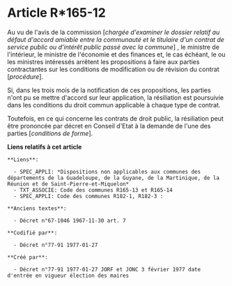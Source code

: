# Article R*165-12

Au vu de l'avis de la commission [*chargée d'examiner le dossier relatif au défaut d'accord amiable entre la communauté et le
titulaire d'un contrat de service public ou d'intérêt public passé avec la commune*] , le ministre de l'intérieur, le
ministre de l'économie et des finances et, le cas échéant, le ou les ministres intéressés arrêtent les propositions à faire
aux parties contractantes sur les conditions de modification ou de révision du contrat [*procédure*].

Si, dans les trois mois de la notification de ces propositions, les parties n'ont pu se mettre d'accord sur leur application,
la résiliation est poursuivie dans les conditions du droit commun applicable à chaque type de contrat.

Toutefois, en ce qui concerne les contrats de droit public, la résiliation peut être prononcée par décret en Conseil d'Etat à
la demande de l'une des parties [*conditions de forme*].

**Liens relatifs à cet article**

	**Liens**:

	  - SPEC_APPLI: *Dispositions non applicables aux communes des départements de la Guadeloupe, de la Guyane, de la Martinique, de la Réunion et de Saint-Pierre-et-Miquelon*
	  - TXT_ASSOCIE: Code des communes R165-13 et R165-14
	  - SPEC_APPLI: Code des communes R182-1, R182-3 :

	**Anciens textes**:

	  - Décret n°67-1046 1967-11-30 art. 7

	**Codifié par**:

	  - Décret n°77-91 1977-01-27

	**Créé par**:

	  - Décret n°77-91 1977-01-27 JORF et JONC 3 février 1977 date d'entrée en vigueur élection des maires
